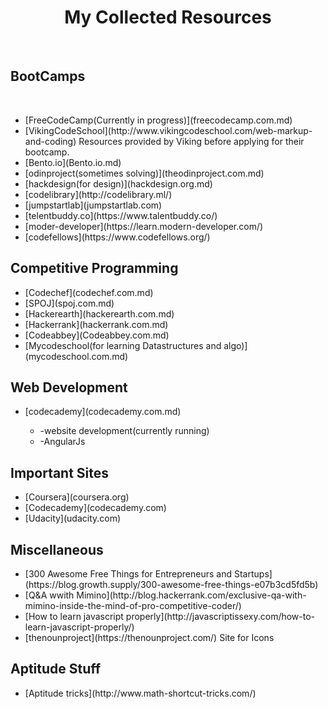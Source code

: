 <html>
  <body>
    <h1><center>My Collected Resources</center></h2><br/>
    <h2>BootCamps</h2><br/>
    <ul>
      <li>[FreeCodeCamp(Currently in progress)](freecodecamp.com.md)</li>
      <li>[VikingCodeSchool](http://www.vikingcodeschool.com/web-markup-and-coding) Resources provided by Viking before applying for their bootcamp.</li>
      <li>[Bento.io](Bento.io.md)</li>
      <li>[odinproject(sometimes solving)](theodinproject.com.md)</li>
      <li>[hackdesign(for design)](hackdesign.org.md)</li>
      <li>[codelibrary](http://codelibrary.ml/)</li>
      <li>[jumpstartlab](jumpstartlab.com)</li>
      <li>[telentbuddy.co](https://www.talentbuddy.co/)</li>
      <li>[moder-developer](https://learn.modern-developer.com/)</li>
      <li>[codefellows](https://www.codefellows.org/)</li>
    </ul> 
    <h2>Competitive Programming</h2>
    <ul>
      <li>[Codechef](codechef.com.md)</li>
      <li>[SPOJ](spoj.com.md)</li>
      <li>[Hackerearth](hackerearth.com.md)</li>
      <li>[Hackerrank](hackerrank.com.md)</li>
      <li>[Codeabbey](Codeabbey.com.md)</li>
      <li>[Mycodeschool(for learning Datastructures and algo)](mycodeschool.com.md)</li>
    </ul>
    <h2>Web Development</h2>
    <ul>
      <li>[codecademy](codecademy.com.md)</li>
        <ul>
          <li>-website development(currently running)</li>
          <li>-AngularJs</li>
        </ul>
    </ul>
    <h2>Important Sites</h2>
    <ul>
      <li>[Coursera](coursera.org)</li>
      <li>[Codecademy](codecademy.com)</li>
      <li>[Udacity](udacity.com)</li>
    </ul>
    <h2>Miscellaneous</h2>
    <ul>
      <li>[300 Awesome Free Things for Entrepreneurs and             Startups](https://blog.growth.supply/300-awesome-free-things-e07b3cd5fd5b)</li>
      <li> [Q&A wwith Mimino](http://blog.hackerrank.com/exclusive-qa-with-mimino-inside-the-mind-of-pro-competitive-coder/)</li>
      <li>[How to learn javascript properly](http://javascriptissexy.com/how-to-learn-javascript-properly/)</li>
      <li>[thenounproject](https://thenounproject.com/) Site for Icons</li>
    </ul>
    <h2>Aptitude Stuff</h2>
    <ul>
      <li>[Aptitude tricks](http://www.math-shortcut-tricks.com/)</li>
    </ul>
  </body>
</html>
